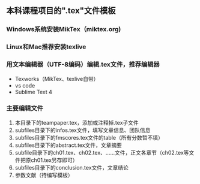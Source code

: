 
## 本科课程项目的".tex"文件模板
### Windows系统安装MikTex（miktex.org)
### Linux和Mac推荐安装texlive
### 用文本编辑器（UTF-8编码）编辑.tex文件，推荐编辑器
- Texworks（MikTex、texlive自带）
- vs code
- Sublime Text 4
### 主要编辑文件
1. 本目录下的teampaper.tex，添加或注释掉.tex子文件
2. subfiles目录下的infos.tex文件，填写文章信息、团队信息
3. subfiles目录下的fmscores.tex文件的table（所有分数暂不填）
4. subfiles目录下的abstract.tex文件，文章摘要
5. subfile目录下的ch01.tex、ch02.tex、……文件，正文各章节（ch02.tex等文件把原ch01.tex另存即可）
6. subfiles目录下的conclusion.tex文件，文章结论
7. 参数文献（待编写模板）